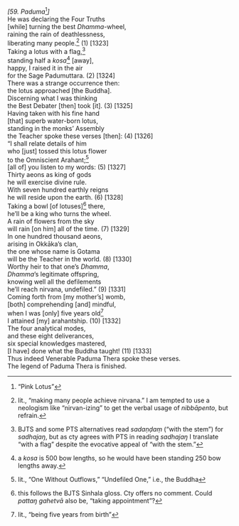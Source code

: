 *\[59. Paduma*[^1]*\]*  
He was declaring the Four Truths  
\[while\] turning the best *Dhamma*-wheel,  
raining the rain of deathlessness,  
liberating many people.[^2] (1) \[1323\]  
Taking a lotus with a flag,[^3]  
standing half a *kosa*[^4] \[away\],  
happy, I raised it in the air  
for the Sage Padumuttara. (2) \[1324\]  
There was a strange occurrence then:  
the lotus approached \[the Buddha\].  
Discerning what I was thinking  
the Best Debater \[then\] took \[it\]. (3) \[1325\]  
Having taken with his fine hand  
\[that\] superb water-born lotus,  
standing in the monks’ Assembly  
the Teacher spoke these verses \[then\]: (4) \[1326\]  
“I shall relate details of him  
who \[just\] tossed this lotus flower  
to the Omniscient Arahant;[^5]  
\[all of\] you listen to my words: (5) \[1327\]  
Thirty aeons as king of gods  
he will exercise divine rule.  
With seven hundred earthly reigns  
he will reside upon the earth. (6) \[1328\]  
Taking a bowl \[of lotuses\][^6] there,  
he’ll be a king who turns the wheel.  
A rain of flowers from the sky  
will rain \[on him\] all of the time. (7) \[1329\]  
In one hundred thousand aeons,  
arising in Okkāka’s clan,  
the one whose name is Gotama  
will be the Teacher in the world. (8) \[1330\]  
Worthy heir to that one’s *Dhamma*,  
*Dhamma*’s legitimate offspring,  
knowing well all the defilements  
he’ll reach nirvana, undefiled.” (9) \[1331\]  
Coming forth from \[my mother’s\] womb,  
\[both\] comprehending \[and\] mindful,  
when I was \[only\] five years old[^7]  
I attained \[my\] arahantship. (10) \[1332\]  
The four analytical modes,  
and these eight deliverances,  
six special knowledges mastered,  
\[I have\] done what the Buddha taught! (11) \[1333\]  
Thus indeed Venerable Paduma Thera spoke these verses.  
The legend of Paduma Thera is finished.  
[^1]: “Pink Lotus”  
[^2]: lit., “making many people achieve nirvana.” I am tempted to use a
    neologism like “nirvan-izing” to get the verbal usage of
    *nibbāpento*, but refrain.  
[^3]: BJTS and some PTS alternatives read *sadaṇḍaṃ* (“with the stem”)
    for *sadhajaŋ*, but as cty agrees with PTS in reading *sadhajaŋ* I
    translate “with a flag” despite the evocative appeal of “with the
    stem.”  
[^4]: a *kosa* is 500 bow lengths, so he would have been standing 250
    bow lengths away.  
[^5]: lit., “One Without Outflows,” “Undefiled One,” i.e., the Buddha  
[^6]: this follows the BJTS Sinhala gloss. Cty offers no comment. Could
    *pattaŋ gahetvā* also be, “taking appointment”?  
[^7]: lit., “being five years from birth”
